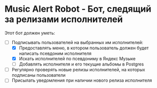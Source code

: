 # Music Alert Robot - Бот, следящий за релизами исполнителей
Этот бот должен уметь:
- [ ] Подписывать пользователей на выбранных им исполнителей:
  - [x] Предоставлять меню, в котором пользователь должен будет написать псевдоним исполнителя
  - [x] Искать исполнителей по псевдониму в Яндекс Музыке
  - [ ] Добавлять исполнителя и его текущие альбомы в Postgres
- [ ] Регулярно проверять новые релизы исполнителей, на которых подписаны пользователи
- [ ] Присылать уведомления при наличии нового релиза исполнителя
